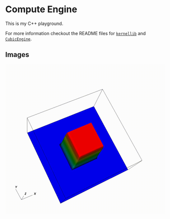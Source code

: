 # Compute Engine

This is my C++ playground.

For more information checkout the README files for <a href="https://github.com/pockerman/compute_engine/tree/master/kernel">```kernellib```</a>
and <a href="https://github.com/pockerman/compute_engine/tree/master/cubic_engine#machine_learning">```CubicEngine```</a>.

## Images

<img src="images/squeare_transport.gif"
     alt="Square transport view 3D"
     style="float: left; margin-right: 10px;" />

